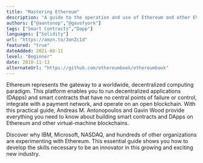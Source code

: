 ```yaml
---
title: "Mastering Ethereum"
description: "A guide to the operation and use of Ethereum and other EVM-compatible blockchains."
authors: ["@aantonop","@gavofyork"]
tags: ["Smart Contracts","Dapp"]
languages: ["Solidity"]
url: "https://amzn.to/3onZcId"
featured: "true"
dateAdded: 2021-08-11
level: "Beginner"
date: 2018-11-13
alternateUrl: "https://github.com/ethereumbook/ethereumbook"
---
```


Ethereum represents the gateway to a worldwide, decentralized computing paradigm. This platform enables you to run decentralized applications (DApps) and smart contracts that have no central points of failure or control, integrate with a payment network, and operate on an open blockchain. With this practical guide, Andreas M. Antonopoulos and Gavin Wood provide everything you need to know about building smart contracts and DApps on Ethereum and other virtual-machine blockchains.

Discover why IBM, Microsoft, NASDAQ, and hundreds of other organizations are experimenting with Ethereum. This essential guide shows you how to develop the skills necessary to be an innovator in this growing and exciting new industry.